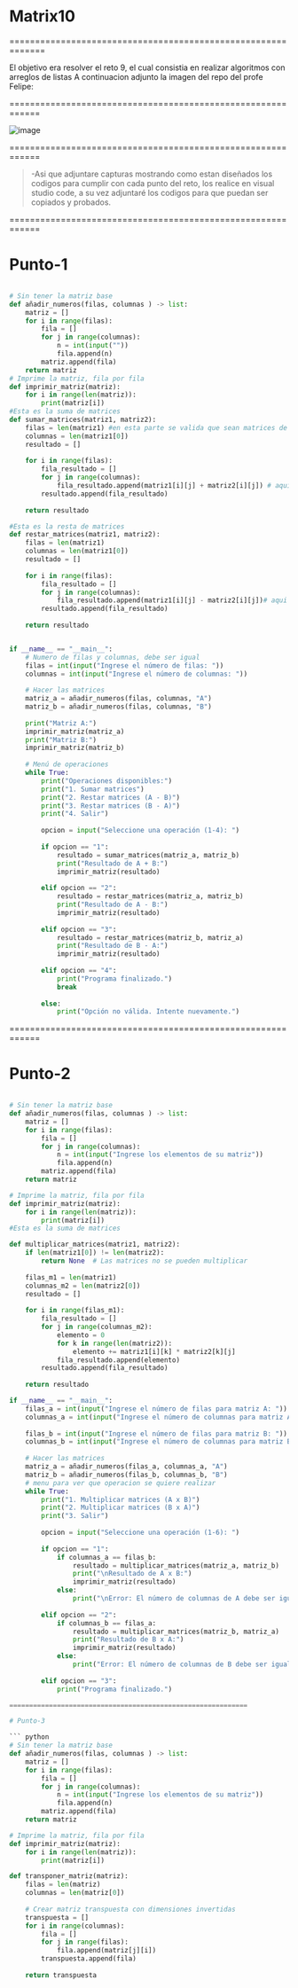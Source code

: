 # Matrix10

=============================================================

El objetivo era resolver el reto 9, el cual consistia en
realizar algoritmos con arreglos de listas
A continuacion adjunto la imagen del repo del profe Felipe:

============================================================

![image](https://github.com/user-attachments/assets/da2e82a1-84ba-48ee-8b12-dbc4db10dbca)

============================================================

 >-Asi que adjuntare capturas mostrando como estan
 >diseñados los codigos para cumplir con cada punto del reto,
 >los realice en visual studio code, a su vez adjuntaré
 >los codigos para que puedan ser copiados y probados.

============================================================

# Punto-1

``` python

# Sin tener la matriz base
def añadir_numeros(filas, columnas ) -> list:
    matriz = []
    for i in range(filas):
        fila = []
        for j in range(columnas):
            n = int(input(""))
            fila.append(n)
        matriz.append(fila)
    return matriz
# Imprime la matriz, fila por fila
def imprimir_matriz(matriz):
    for i in range(len(matriz)):
        print(matriz[i])
#Esta es la suma de matrices
def sumar_matrices(matriz1, matriz2):
    filas = len(matriz1) #en esta parte se valida que sean matrices de misma longitud, es decir, si las filas son de igual longitud
    columnas = len(matriz1[0])
    resultado = []
    
    for i in range(filas):
        fila_resultado = []
        for j in range(columnas):
            fila_resultado.append(matriz1[i][j] + matriz2[i][j]) # aqui en la suma dce matrices, pues va sumando, la misma coordenada en las dos matrices, ademas mantiene la longitad de la fila, que seria a su vez la cantidad de columnas y crea la fila despues
        resultado.append(fila_resultado)
    
    return resultado

#Esta es la resta de matrices
def restar_matrices(matriz1, matriz2):
    filas = len(matriz1)
    columnas = len(matriz1[0])
    resultado = []
    
    for i in range(filas):
        fila_resultado = []
        for j in range(columnas):
            fila_resultado.append(matriz1[i][j] - matriz2[i][j])# aqui en la resta dce matrices,resta en la misma coordenada en las dos matrices, ademas mantiene la longitad de la fila, que seria a su vez la cantidad de columnas y crea la fila despues, si resultan numeros negativos lo pone sin ningun problema
        resultado.append(fila_resultado)
    
    return resultado


if __name__ == "__main__":
    # Numero de filas y columnas, debe ser igual
    filas = int(input("Ingrese el número de filas: "))
    columnas = int(input("Ingrese el número de columnas: "))
    
    # Hacer las matrices
    matriz_a = añadir_numeros(filas, columnas, "A")
    matriz_b = añadir_numeros(filas, columnas, "B")
    
    print("Matriz A:")
    imprimir_matriz(matriz_a)
    print("Matriz B:")
    imprimir_matriz(matriz_b)
    
    # Menú de operaciones
    while True:
        print("Operaciones disponibles:")
        print("1. Sumar matrices")
        print("2. Restar matrices (A - B)")
        print("3. Restar matrices (B - A)")
        print("4. Salir")
        
        opcion = input("Seleccione una operación (1-4): ")
        
        if opcion == "1":
            resultado = sumar_matrices(matriz_a, matriz_b)
            print("Resultado de A + B:")
            imprimir_matriz(resultado)
        
        elif opcion == "2":
            resultado = restar_matrices(matriz_a, matriz_b)
            print("Resultado de A - B:")
            imprimir_matriz(resultado)
        
        elif opcion == "3":
            resultado = restar_matrices(matriz_b, matriz_a)
            print("Resultado de B - A:")
            imprimir_matriz(resultado)
        
        elif opcion == "4":
            print("Programa finalizado.")
            break
        
        else:
            print("Opción no válida. Intente nuevamente.")

```
============================================================

# Punto-2

``` python

# Sin tener la matriz base
def añadir_numeros(filas, columnas ) -> list:
    matriz = []
    for i in range(filas):
        fila = []
        for j in range(columnas):
            n = int(input("Ingrese los elementos de su matriz"))
            fila.append(n)
        matriz.append(fila)
    return matriz

# Imprime la matriz, fila por fila
def imprimir_matriz(matriz):
    for i in range(len(matriz)):
        print(matriz[i])
#Esta es la suma de matrices

def multiplicar_matrices(matriz1, matriz2):
    if len(matriz1[0]) != len(matriz2):
        return None  # Las matrices no se pueden multiplicar
        
    filas_m1 = len(matriz1)
    columnas_m2 = len(matriz2[0])
    resultado = []
    
    for i in range(filas_m1):
        fila_resultado = []
        for j in range(columnas_m2):
            elemento = 0
            for k in range(len(matriz2)):
                elemento += matriz1[i][k] * matriz2[k][j]
            fila_resultado.append(elemento)
        resultado.append(fila_resultado)
    
    return resultado

if __name__ == "__main__":
    filas_a = int(input("Ingrese el número de filas para matriz A: "))
    columnas_a = int(input("Ingrese el número de columnas para matriz A: "))
    
    filas_b = int(input("Ingrese el número de filas para matriz B: "))
    columnas_b = int(input("Ingrese el número de columnas para matriz B: "))
    
    # Hacer las matrices
    matriz_a = añadir_numeros(filas_a, columnas_a, "A")
    matriz_b = añadir_numeros(filas_b, columnas_b, "B")
    # menu para ver que operacion se quiere realizar
    while True:
        print("1. Multiplicar matrices (A x B)")
        print("2. Multiplicar matrices (B x A)")
        print("3. Salir")
        
        opcion = input("Seleccione una operación (1-6): ")
                        
        if opcion == "1":
            if columnas_a == filas_b:
                resultado = multiplicar_matrices(matriz_a, matriz_b)
                print("\nResultado de A x B:")
                imprimir_matriz(resultado)
            else:
                print("\nError: El número de columnas de A debe ser igual al número de filas de B")
        
        elif opcion == "2":
            if columnas_b == filas_a:
                resultado = multiplicar_matrices(matriz_b, matriz_a)
                print("Resultado de B x A:")
                imprimir_matriz(resultado)
            else:
                print("Error: El número de columnas de B debe ser igual al número de filas de A")
        
        elif opcion == "3":
            print("Programa finalizado.")

============================================================

# Punto-3

``` python
# Sin tener la matriz base
def añadir_numeros(filas, columnas ) -> list:
    matriz = []
    for i in range(filas):
        fila = []
        for j in range(columnas):
            n = int(input("Ingrese los elementos de su matriz"))
            fila.append(n)
        matriz.append(fila)
    return matriz

# Imprime la matriz, fila por fila
def imprimir_matriz(matriz):
    for i in range(len(matriz)):
        print(matriz[i])

def transponer_matriz(matriz):
    filas = len(matriz)
    columnas = len(matriz[0])
    
    # Crear matriz transpuesta con dimensiones invertidas
    transpuesta = []
    for i in range(columnas):
        fila = []
        for j in range(filas):
            fila.append(matriz[j][i])
        transpuesta.append(fila)
    
    return transpuesta

```
